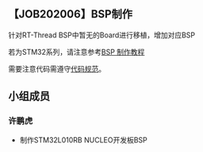 ## 【JOB202006】BSP制作
针对RT-Thread BSP中暂无的Board进行移植，增加对应BSP

若为STM32系列，请注意参考[BSP 制作教程](https://github.com/RT-Thread/rt-thread/tree/master/bsp/stm32)

需要注意代码需遵守[代码规范](https://github.com/RT-Thread/rt-thread/blob/master/documentation/coding_style_cn.md)。


## 小组成员

### 许鹏虎

* 制作STM32L010RB NUCLEO开发板BSP






